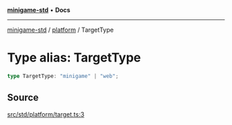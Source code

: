 [**minigame-std**](../../../index.md) • **Docs**

***

[minigame-std](../../../index.md) / [platform](../index.md) / TargetType

# Type alias: TargetType

```ts
type TargetType: "minigame" | "web";
```

## Source

[src/std/platform/target.ts:3](https://github.com/JiangJie/minigame-std/blob/fe87039c9bf9e09f2936bdac3b9a02fcf5e4b50c/src/std/platform/target.ts#L3)
